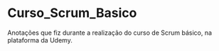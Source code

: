 # Curso_Scrum_Basico
Anotações que fiz durante a realização do curso de Scrum básico, na plataforma da Udemy.
